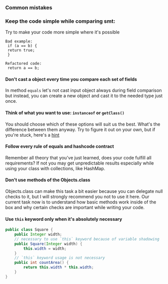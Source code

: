 ### Common mistakes

### Keep the code simple while comparing smt:
Try to make your code more simple where it's possible
```
Bad example:
 if (a == b) {
 return true;
 }
```
```
Refactored code:
 return a == b;
```

#### Don't cast a object every time you compare each set of fields
In method `equals` let's not cast input object always during field comparison but instead, you can
create a new object and cast it to the needed type just once.

#### Think of what you want to use: `instanceof` or `getClass()`
You should choose which of these options will suit us the best. What's the difference between them
anyway. Try to figure it out on your own, but if you're stuck, here's a [hint](https://overcoder.net/q/59643/instanceof-vs-getclass#1971415)

#### Follow every rule of equals and hashcode contract
Remember all theory that you've just learned, does your code fulfill all requirements? 
If not you may get unpredictable results especially while using your class with collections, like HashMap.

#### Don't use methods of the Objects.class
Objects.class can make this task a bit easier because you can delegate null checks to it, but I will strongly recommend you not to use it here. Our current task now is to understand how basic methods work inside of the box
and why certain checks are important while writing your code.

#### Use `this` keyword only when it's absolutely necessary
```java
public class Square {
    public Integer width;
    // necessary to use `this` keyword because of variable shadowing
    public Square(Integer width) {
        this.width = width;
    }
    // `this` keyword usage is not necessary
    public int countArea() {
        return this.width * this.width;
    }
}
```
